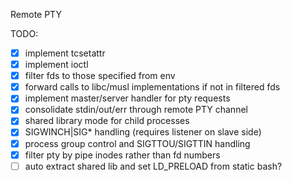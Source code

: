 Remote PTY

TODO:
- [x] implement tcsetattr
- [x] implement ioctl
- [x] filter fds to those specified from env
- [x] forward calls to libc/musl implementations if not in filtered fds
- [x] implement master/server handler for pty requests
- [x] consolidate stdin/out/err through remote PTY channel
- [x] shared library mode for child processes
- [x] SIGWINCH|SIG* handling (requires listener on slave side)
- [x] process group control and SIGTTOU/SIGTTIN handling
- [x] filter pty by pipe inodes rather than fd numbers
- [ ] auto extract shared lib and set LD_PRELOAD from static bash?